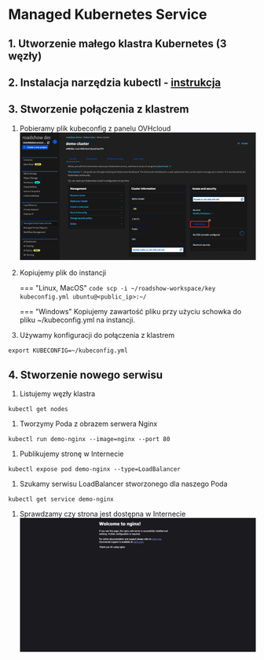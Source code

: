 # Managed Kubernetes Service

## 1. Utworzenie małego klastra Kubernetes (3 węzły)

## 2. Instalacja narzędzia kubectl - [instrukcja](https://kubernetes.io/docs/tasks/tools/install-kubectl-linux/#install-kubectl-binary-with-curl-on-linux)

## 3. Stworzenie połączenia z klastrem
1. Pobieramy plik kubeconfig z panelu OVHcloud
![download kubeconfig](img/kubeconfig.png)
1. Kopiujemy plik do instancji

    === "Linux, MacOS"
        ```code
        scp -i ~/roadshow-workspace/key kubeconfig.yml ubuntu@<public_ip>:~/
        ```

    === "Windows"
        Kopiujemy zawartość pliku przy użyciu schowka do pliku ~/kubeconfig.yml na instancji.

1. Używamy konfiguracji do połączenia z klastrem
```code
export KUBECONFIG=~/kubeconfig.yml
```

## 4. Stworzenie nowego serwisu
1. Listujemy węzły klastra
```code
kubectl get nodes
```

1. Tworzymy Poda z obrazem serwera Nginx
```code
kubectl run demo-nginx --image=nginx --port 80
```

1. Publikujemy stronę w Internecie
```code
kubectl expose pod demo-nginx --type=LoadBalancer
```

1. Szukamy serwisu LoadBalancer stworzonego dla naszego Poda
```code
kubectl get service demo-nginx
```

1. Sprawdzamy czy strona jest dostępna w Internecie
![check website](img/nginx.png)
